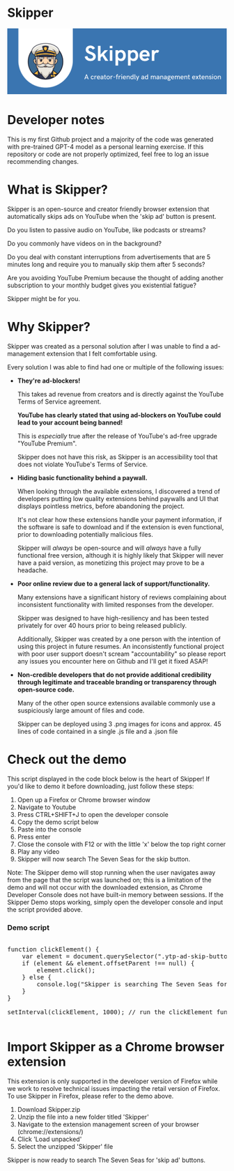 # Skipper

![Alt text](github-resources/SkipperBanner.png "Title")

<h1>Developer notes</h1>
This is my first Github project and a majority of the code was generated with pre-trained GPT-4 model as a personal learning exercise. If this repository or code are not properly optimized, feel free to log an issue recommending changes.

<h1>What is Skipper?</h1>

Skipper is an open-source and creator friendly browser extension that automatically skips ads on YouTube when the 'skip ad' button is present.

Do you listen to passive audio on YouTube, like podcasts or streams? 

Do you commonly have videos on in the background?

Do you deal with constant interruptions from advertisements that are 5 minutes long and require you to manually skip them after 5 seconds?

Are you avoiding YouTube Premium because the thought of adding another subscription to your monthly budget gives you existential fatigue?

Skipper might be for you.

<h1>Why Skipper?</h1>

Skipper was created as a personal solution after I was unable to find a ad-management extension that I felt comfortable using.

Every solution I was able to find had one or multiple of the following issues:

* **They're ad-blockers!**

   This takes ad revenue from creators and is directly against the YouTube Terms of Service agreement.

    **YouTube has clearly stated that using ad-blockers on YouTube could lead to your account being banned!**

    This is *especially* true after the release of YouTube's ad-free upgrade "YouTube Premium". 

    Skipper does not have this risk, as Skipper is an accessibility tool that does not violate YouTube's Terms of Service.

* **Hiding basic functionality behind a paywall.**

    When looking through the available extensions, I discovered a trend of developers putting low quality extensions behind paywalls and UI that displays pointless         metrics, before abandoning the project. 
    
    It's not clear how these extensions handle your payment information, if the software is safe to download and if the extension is even functional, prior to             downloading potentially malicious files.
    
    Skipper will *always* be open-source and will *always* have a fully functional free version, although it is highly likely that Skipper will never have a paid           version, as monetizing this project may prove to be a headache. 

* **Poor online review due to a general lack of support/functionality.**

    Many extensions have a significant history of reviews complaining about inconsistent functionality with limited responses from the developer.

    Skipper was designed to have high-resiliency and has been tested privately for over 40 hours prior to being released publicly.
    
    Additionally, Skipper was created by a one person with the intention of using this project in future resumes. An inconsistently functional project with poor             user support doesn't scream "accountability" so please report any issues you encounter here on Github and I'll get it fixed ASAP!
    
* **Non-credible developers that do not provide additional credibility through legitimate and traceable branding or transparency through open-source code.**
    
    Many of the other open source extensions available commonly use a suspiciously large amount of files and code.

    Skipper can be deployed using 3 .png images for icons and approx. 45 lines of code contained in a single .js file and a .json file
    
<h1>Check out the demo</h1>

This script displayed in the code block below is the heart of Skipper! If you'd like to demo it before downloading, just follow these steps:

1. Open up a Firefox or Chrome browser window
2. Navigate to Youtube
3. Press CTRL+SHIFT+J to open the developer console
4. Copy the demo script below
5. Paste into the console
6. Press enter
7. Close the console with F12 or with the little 'x' below the top right corner
8. Play any video
9. Skipper will now search The Seven Seas for the skip button.

Note: The Skipper demo will stop running when the user navigates away from the page that the script was launched on; this is a limitation of the demo and will not occur with the downloaded extension, as Chrome Developer Console does not have built-in memory between sessions. If the Skipper Demo stops working, simply open the developer console and input the script provided above.

<h3> Demo script </h3>

<pre>

function clickElement() {
    var element = document.querySelector(".ytp-ad-skip-button.ytp-button");
    if (element && element.offsetParent !== null) {
        element.click();
    } else {
        console.log("Skipper is searching The Seven Seas for the 'Skip' button");
    }
}

setInterval(clickElement, 1000); // run the clickElement function every 1000 milliseconds (1 seconds)

</pre>

<h1>Import Skipper as a Chrome browser extension</h1>

This extension is only supported in the developer version of Firefox while we work to resolve technical issues impacting the retail version of Firefox. To use Skipper in Firefox, please refer to the demo above.

1. Download Skipper.zip
2. Unzip the file into a new folder titled 'Skipper'
3. Navigate to the extension management screen of your browser (chrome://extensions/)
4. Click 'Load unpacked'
5. Select the unzipped 'Skipper' file

Skipper is now ready to search The Seven Seas for 'skip ad' buttons.
